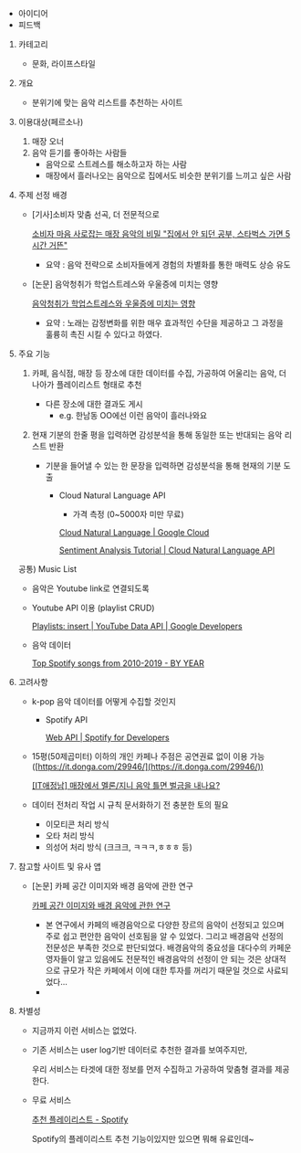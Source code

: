 - 아이디어
- 피드백

1. 카테고리

   - 문화, 라이프스타일

2. 개요

   - 분위기에 맞는 음악 리스트를 추천하는 사이트

3. 이용대상(페르소나)

   1. 매장 오너
   2. 음악 듣기를 좋아하는 사람들
      - 음악으로 스트레스를 해소하고자 하는 사람
      - 매장에서 흘러나오는 음악으로 집에서도 비슷한 분위기를 느끼고 싶은 사람

4. 주제 선정 배경

   - [기사]소비자 맞춤 선곡, 더 전문적으로

     [소비자 마음 사로잡는 매장 음악의 비밀 "집에서 안 되던 공부, 스타벅스 가면 5시간 거뜬"](http://economychosun.com/client/news/view.php?boardName=C05&t_num=13605842)

     - 요약 : 음악 전략으로 소비자들에게 경험의 차별화를 통한 매력도 상승 유도

   - [논문] 음악청취가 학업스트레스와 우울증에 미치는 영향

     [음악청취가 학업스트레스와 우울증에 미치는 영향](https://scienceon.kisti.re.kr/srch/selectPORSrchArticle.do?cn=JAKO201630762631634)

     - 요약 : 노래는 감정변화를 위한 매우 효과적인 수단을 제공하고 그 과정을 훌륭히 촉진 시킬 수 있다고 하였다.

5. 주요 기능

   1. 카페, 음식점, 매장 등 장소에 대한 데이터를 수집, 가공하여 어울리는 음악, 더 나아가 플레이리스트 형태로 추천
      - 다른 장소에 대한 결과도 게시
        - e.g. 한남동 OO에선 이런 음악이 흘러나와요
   2. 현재 기분의 한줄 평을 입력하면 감성분석을 통해 동일한 또는 반대되는 음악 리스트 반환

      - 기분을 들어낼 수 있는 한 문장을 입력하면 감성분석을 통해 현재의 기분 도출

        - Cloud Natural Language API

          - 가격 측정 (0~5000자 미만 무료)

          [Cloud Natural Language | Google Cloud](https://cloud.google.com/natural-language)

          [Sentiment Analysis Tutorial | Cloud Natural Language API](https://cloud.google.com/natural-language/docs/sentiment-tutorial?hl=k)

   공통) Music List

   - 음악은 Youtube link로 연결되도록
   - Youtube API 이용 (playlist CRUD)

     [Playlists: insert | YouTube Data API | Google Developers](https://developers.google.com/youtube/v3/docs/playlists/insert)

   - 음악 데이터

     [Top Spotify songs from 2010-2019 - BY YEAR](https://www.kaggle.com/leonardopena/top-spotify-songs-from-20102019-by-year)

6. 고려사항

   - k-pop 음악 데이터를 어떻게 수집할 것인지

     - Spotify API

       [Web API | Spotify for Developers](https://developer.spotify.com/documentation/web-api/)

   - 15평(50제곱미터) 이하의 개인 카페나 주점은 공연권료 없이 이용 가능 ([https://it.donga.com/29946/](https://it.donga.com/29946/))

     [[IT애정남] 매장에서 멜론/지니 음악 틀면 벌금을 내나요?](https://it.donga.com/29946/)

   - 데이터 전처리 작업 시 규칙 문서화하기 전 충분한 토의 필요
     - 이모티콘 처리 방식
     - 오타 처리 방식
     - 의성어 처리 방식 (크크크, ㅋㅋㅋ,ㅎㅎㅎ 등)

7. 참고할 사이트 및 유사 앱

   - [논문] 카페 공간 이미지와 배경 음악에 관한 연구

     [카페 공간 이미지와 배경 음악에 관한 연구](https://scienceon.kisti.re.kr/srch/selectPORSrchArticle.do?cn=DIKO0011677362&dbt=DIKO)

     - 본 연구에서 카페의 배경음악으로 다양한 장르의 음악이 선정되고 있으며 주로 쉽고 편안한 음악이 선호됨을 알 수 있었다. 그리고 배경음악 선정의 전문성은 부족한 것으로 판단되었다. 배경음악의 중요성을 대다수의 카페운영자들이 알고 있음에도 전문적인 배경음악의 선정이 안 되는 것은 상대적으로 규모가 작은 카페에서 이에 대한 투자를 꺼리기 때문일 것으로 사료되었다...
     -

8. 차별성

   - 지금까지 이런 서비스는 없었다.
   - 기존 서비스는 user log기반 데이터로 추천한 결과를 보여주지만,

     우리 서비스는 타겟에 대한 정보를 먼저 수집하고 가공하여 맞춤형 결과를 제공한다.

   - 무료 서비스

     [추천 플레이리스트 - Spotify](https://support.spotify.com/kr-ko/article/made-for-you-playlists/)

     Spotify의 플레이리스트 추천 기능이있지만 있으면 뭐해 유료인데~

